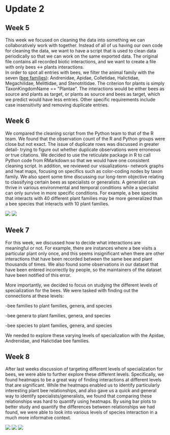 # Update 2
## Week 5
This week we focused on cleaning the data into something we can collaboratively work with together. Instead of all of us having our own code for cleaning the data, we want to have a script that is used to clean data periodically so that we can work on the same exported data. The original file contains all recorded biotic interactions, and we want to create a file with only bees <-> plants interactions. \
In order to spot all entries with bees, we filter the animal family with the seven ([bee families](https://www.beelab.umn.edu/bees/bee-diversity)): Andrenidae, Apidae, Colletidae, Halictidae, Megachilidae, Melittidae, and Stenotritidae. The criterion for plants is simply TaxonKingdomName == "Plantae". The interactions would be either bees as source and plants as target, or plants as source and bees as target, which we predict would have less entries. Other specific requirements include case insensitivity and removing duplicate entries.

## Week 6
We compared the cleaning script from the Python team to that of the R team. We found that the observation count of the R and Python groups were close but not exact. The issue of duplicate rows was discussed in greater detail- trying to figure out whether duplicate observations were erroneous or true citations. We decided to use the reticulate package in R to call Python code from RMarkdown so that we would have one consistent cleaning script.
In addition, we reviewed our visualizations- network graphs and heat maps, focusing on specifics such as color-coding nodes by taxon family. We also spent some time discussing our long-term objective relating to classifying certain bees as specialists or generalists. A generalist can thrive in various environmental and temporal conditions while a specialist can only survive in more specific conditions. For example, a bee species that interacts with 40 different plant families may be more generalized than a bee species that interacts with 10 plant families. 

![](https://github.com/angelchen7/ucsb-ds-capstone-2021.github.io/blob/main/ucsb_ds_capstone_projects_2021/projects/ccber/genus_to_genus.png?raw=true)
![](https://github.com/angelchen7/ucsb-ds-capstone-2021.github.io/blob/main/ucsb_ds_capstone_projects_2021/projects/ccber/species_to_species.png?raw=true)

## Week 7
For this week, we discussed how to decide what interactions are meaningful or not. For example, there are instances where a bee visits a particular plant only once, and this seems insignificant when there are other interactions that have been recorded between the same bee and plant thousands of times. We also found some observations in our dataset that have been entered incorrectly by people, so the maintainers of the dataset have been notified of this error. 

More importantly, we decided to focus on studying the different levels of specialization for the bees. We were tasked with finding out the connections at these levels:

-bee families to plant families, genera, and species

-bee genera to plant families, genera, and species

-bee species to plant families, genera, and species

We needed to explore these varying levels of specialization with the Apidae, Andrenidae, and Halictidae bee families.

## Week 8

 After last weeks discussion of targeting different levels of specialization for bees, we were able to further explore these different levels. Specifically, we found heatmaps to be a great way of finding interactions at different levels that are significant. While the heatmaps enabled us to identify particularly interesting plant bee relationships, and also gave us a quick and general way to identify specialists/generalists, we found that comparing these relationships was hard to quantify using heatmaps. By using bar plots to better study and quantify the differences between relationships we had found, we were able to look into various levels of species interaction in a much more informatve context.

![](https://github.com/nickb1125/ucsb-ds-capstone-2021.github.io/blob/main/ucsb_ds_capstone_projects_2021/projects/ccber/Screen%20Shot%202021-02-24%20at%203.56.36%20PM.png)
![](https://github.com/nickb1125/ucsb-ds-capstone-2021.github.io/blob/main/ucsb_ds_capstone_projects_2021/projects/ccber/Screen%20Shot%202021-02-24%20at%203.56.47%20PM.png)
![](https://github.com/nickb1125/ucsb-ds-capstone-2021.github.io/blob/main/ucsb_ds_capstone_projects_2021/projects/ccber/Screen%20Shot%202021-02-24%20at%203.56.55%20PM.png)

